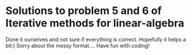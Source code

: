 # Solutions to problem 5 and 6 of Iterative methods for linear-algebra 
Done it ourselves and not sure if everything is correct. Hopefully it helps a bit:) 
Sorry about the messy format....
Have fun with coding!
